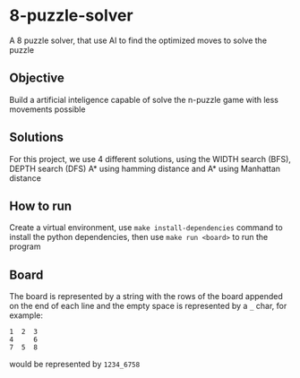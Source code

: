 # 8-puzzle-solver

A 8 puzzle solver, that use AI to find the optimized moves to solve the puzzle

## Objective

Build a artificial inteligence capable of solve the n-puzzle game with less movements possible

## Solutions

For this project, we use 4 different solutions, using  the WIDTH search (BFS), DEPTH search (DFS) A\* using hamming distance and A\* using Manhattan distance

## How to run

Create a virtual environment, use ```make install-dependencies``` command to install the python dependencies, then use ```make run <board>``` to run the program

## Board

The board is represented by a string with the rows of the board appended on the end of each line and the empty space is represented by a `_` char, for example:
```
1  2  3
4     6
7  5  8  
```
would be represented by `1234_6758`